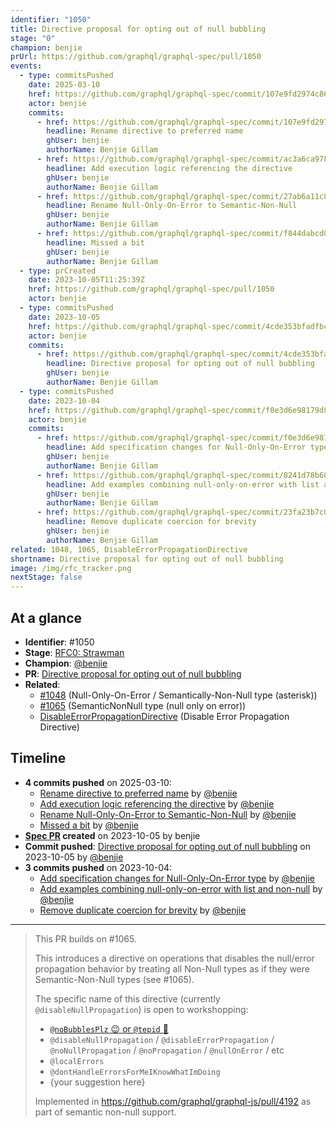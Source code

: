 ```yaml
---
identifier: "1050"
title: Directive proposal for opting out of null bubbling
stage: "0"
champion: benjie
prUrl: https://github.com/graphql/graphql-spec/pull/1050
events:
  - type: commitsPushed
    date: 2025-03-10
    href: https://github.com/graphql/graphql-spec/commit/107e9fd2974c862e44235c77191a4f788b7ed544
    actor: benjie
    commits:
      - href: https://github.com/graphql/graphql-spec/commit/107e9fd2974c862e44235c77191a4f788b7ed544
        headline: Rename directive to preferred name
        ghUser: benjie
        authorName: Benjie Gillam
      - href: https://github.com/graphql/graphql-spec/commit/ac3a6ca9788d5c1ef7e95707ebe014ccf17f9d42
        headline: Add execution logic referencing the directive
        ghUser: benjie
        authorName: Benjie Gillam
      - href: https://github.com/graphql/graphql-spec/commit/27ab6a11c8851a8fcd7f0005d7156a25e2c995ca
        headline: Rename Null-Only-On-Error to Semantic-Non-Null
        ghUser: benjie
        authorName: Benjie Gillam
      - href: https://github.com/graphql/graphql-spec/commit/f844dabcd05508d2f042757540e885aca439a3f2
        headline: Missed a bit
        ghUser: benjie
        authorName: Benjie Gillam
  - type: prCreated
    date: 2023-10-05T11:25:39Z
    href: https://github.com/graphql/graphql-spec/pull/1050
    actor: benjie
  - type: commitsPushed
    date: 2023-10-05
    href: https://github.com/graphql/graphql-spec/commit/4cde353bfadfbc11b36dbc9e10e1ccf831399308
    actor: benjie
    commits:
      - href: https://github.com/graphql/graphql-spec/commit/4cde353bfadfbc11b36dbc9e10e1ccf831399308
        headline: Directive proposal for opting out of null bubbling
        ghUser: benjie
        authorName: Benjie Gillam
  - type: commitsPushed
    date: 2023-10-04
    href: https://github.com/graphql/graphql-spec/commit/f0e3d6e98179d898d447ddad8a390fc5d3c2369d
    actor: benjie
    commits:
      - href: https://github.com/graphql/graphql-spec/commit/f0e3d6e98179d898d447ddad8a390fc5d3c2369d
        headline: Add specification changes for Null-Only-On-Error type
        ghUser: benjie
        authorName: Benjie Gillam
      - href: https://github.com/graphql/graphql-spec/commit/8241d78b68154ce0322fd20dc1fae0ccab9792b6
        headline: Add examples combining null-only-on-error with list and non-null
        ghUser: benjie
        authorName: Benjie Gillam
      - href: https://github.com/graphql/graphql-spec/commit/23fa23b7c06d0cf36b3ce53e377e0789d40c56ff
        headline: Remove duplicate coercion for brevity
        ghUser: benjie
        authorName: Benjie Gillam
related: 1048, 1065, DisableErrorPropagationDirective
shortname: Directive proposal for opting out of null bubbling
image: /img/rfc_tracker.png
nextStage: false
---
```


## At a glance

- **Identifier**: #1050
- **Stage**: [RFC0: Strawman](https://github.com/graphql/graphql-spec/blob/main/CONTRIBUTING.md#stage-0-strawman)
- **Champion**: [@benjie](https://github.com/benjie)
- **PR**: [Directive proposal for opting out of null bubbling](https://github.com/graphql/graphql-spec/pull/1050)
- **Related**:
  - [#1048](/rfcs/1048 "Null-Only-On-Error / Semantically-Non-Null type (asterisk) / RFCS") (Null-Only-On-Error / Semantically-Non-Null type (asterisk))
  - [#1065](/rfcs/1065 "SemanticNonNull type (null only on error) / RFC0") (SemanticNonNull type (null only on error))
  - [DisableErrorPropagationDirective](/rfcs/DisableErrorPropagationDirective "Disable Error Propagation Directive / RFC0") (Disable Error Propagation Directive)

<!-- BEGIN_CUSTOM_TEXT -->



<!-- END_CUSTOM_TEXT -->

## Timeline

- **4 commits pushed** on 2025-03-10:
  - [Rename directive to preferred name](https://github.com/graphql/graphql-spec/commit/107e9fd2974c862e44235c77191a4f788b7ed544) by [@benjie](https://github.com/benjie)
  - [Add execution logic referencing the directive](https://github.com/graphql/graphql-spec/commit/ac3a6ca9788d5c1ef7e95707ebe014ccf17f9d42) by [@benjie](https://github.com/benjie)
  - [Rename Null-Only-On-Error to Semantic-Non-Null](https://github.com/graphql/graphql-spec/commit/27ab6a11c8851a8fcd7f0005d7156a25e2c995ca) by [@benjie](https://github.com/benjie)
  - [Missed a bit](https://github.com/graphql/graphql-spec/commit/f844dabcd05508d2f042757540e885aca439a3f2) by [@benjie](https://github.com/benjie)
- **[Spec PR](https://github.com/graphql/graphql-spec/pull/1050) created** on 2023-10-05 by benjie
- **Commit pushed**: [Directive proposal for opting out of null bubbling](https://github.com/graphql/graphql-spec/commit/4cde353bfadfbc11b36dbc9e10e1ccf831399308) on 2023-10-05 by [@benjie](https://github.com/benjie)
- **3 commits pushed** on 2023-10-04:
  - [Add specification changes for Null-Only-On-Error type](https://github.com/graphql/graphql-spec/commit/f0e3d6e98179d898d447ddad8a390fc5d3c2369d) by [@benjie](https://github.com/benjie)
  - [Add examples combining null-only-on-error with list and non-null](https://github.com/graphql/graphql-spec/commit/8241d78b68154ce0322fd20dc1fae0ccab9792b6) by [@benjie](https://github.com/benjie)
  - [Remove duplicate coercion for brevity](https://github.com/graphql/graphql-spec/commit/23fa23b7c06d0cf36b3ce53e377e0789d40c56ff) by [@benjie](https://github.com/benjie)

<!-- VERBATIM -->

---

> This PR builds on #1065.
> 
> This introduces a directive on operations that disables the null/error propagation behavior by treating all Non-Null types as if they were Semantic-Non-Null types (see #1065).
> 
> The specific name of this directive (currently `@disableNullPropagation`) is open to workshopping:
> 
> - [`@noBubblesPlz` :wink: or `@tepid` :rofl:](https://www.youtube.com/watch?v=k5Qec3OvKjU&t=1426s)
> - `@disableNullPropagation` / `@disableErrorPropagation` / `@noNullPropagation` / `@noPropagation` / `@nullOnError` / etc
> - `@localErrors`
> - `@dontHandleErrorsForMeIKnowWhatImDoing`
> - \{your suggestion here}
> 
> Implemented in https://github.com/graphql/graphql-js/pull/4192 as part of semantic non-null support.
